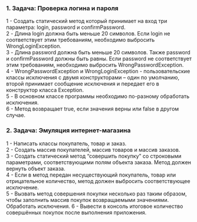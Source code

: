 ### 1. Задача: Проверка логина и пароля  
   1 - Создать статический метод который принимает на вход три параметра: login, password и confirmPassword.  
   2 - Длина login должна быть меньше 20 символов. Если login не соответствует 
   этим требованиям, необходимо выбросить WrongLoginException.  
   3 - Длина password должна быть меньше 20 символов. Также password и confirmPassword должны быть равны. 
   Если password не соответствует этим требованиям, необходимо выбросить WrongPasswordException.  
   4 - WrongPasswordException и WrongLoginException - пользовательские классы исключения с двумя конструкторами – 
   один по умолчанию, второй принимает сообщение исключения и передает его в конструктор класса Exception.  
   5 - В основном классе программы необходимо по-разному обработать исключения.  
   6 - Метод возвращает true, если значения верны или false в другом случае.  
   

### 2. Задача: Эмуляция интернет-магазина  
   1 - Написать классы покупатель, товар и заказ.  
   2 - Создать массив покупателей, массив товаров и массив заказов.  
   3 - Создать статический метод “совершить покупку” со строковыми параметрами, соответствующими полям объекта заказа. 
   Метод должен вернуть объект заказа.  
   4 - Если в метод передан несуществующий покупатель, товар или отрицательное количество, 
   метод должен выбросить соответствующее исключение.  
   5 - Вызвать метод совершения покупки несколько раз таким образом, чтобы заполнить массив покупок 
   возвращаемыми значениями. Обработать исключения.
   6 - Вывести в консоль итоговое количество совершённых покупок после выполнения приложения.  